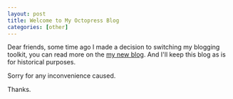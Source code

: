 ```yaml
---
layout: post
title: Welcome to My Octopress Blog
categories: [other] 
---
```


Dear friends, some time ago I made a decision to switching my blogging toolkit, you can read more on the [my new blog](http://yeevgen.github.com/). And I'll keep this blog as is for historical purposes.

Sorry for any inconvenience caused.

Thanks.
